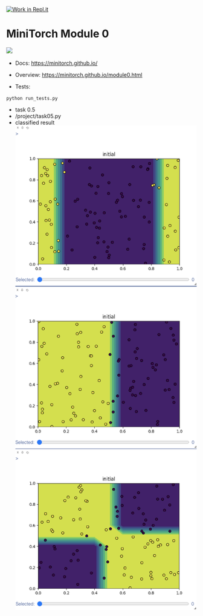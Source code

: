 [![Work in Repl.it](https://classroom.github.com/assets/work-in-replit-14baed9a392b3a25080506f3b7b6d57f295ec2978f6f33ec97e36a161684cbe9.svg)](https://classroom.github.com/online_ide?assignment_repo_id=3047924&assignment_repo_type=AssignmentRepo)

# MiniTorch Module 0

<img src="https://minitorch.github.io/_images/match.png" width="100px">

- Docs: https://minitorch.github.io/

- Overview: https://minitorch.github.io/module0.html

- Tests:

```
python run_tests.py
```

- task 0.5
- /project/task05.py
- classified result
  ![](Split.png)
  ![](Simple.png)
  ![](Xor.png)

